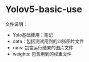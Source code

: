 # Yolov5-basic-use
  文件说明：
  * Yolo基础使用：笔记
  * data：包括测试用到的四张图片文件
  * runs: 包含运行结果的图片文件
  * weights: 包含用到的权重文件
  

